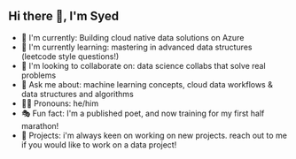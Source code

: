 ## Hi there 👋, I'm Syed

- 🚀 I'm currently: Building cloud native data solutions on Azure
- 🧠 I'm currently learning: mastering in advanced data structures (leetcode style questions!)
- 🤝 I'm looking to collaborate on: data science collabs that solve real problems
- 🧩 Ask me about: machine learning concepts, cloud data workflows & data structures and algorithms 
- 🙋‍♂️ Pronouns: he/him
- 🎭 Fun fact: I'm a published poet, and now training for my first half marathon!
- 👋 Projects: i'm always keen on working on new projects. reach out to me if you would like to work on a data project!

